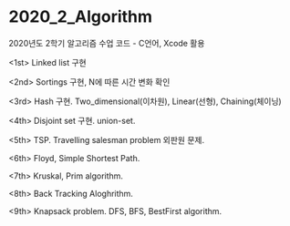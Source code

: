 # 2020_2_Algorithm
2020년도 2학기 알고리즘 수업 코드 - C언어, Xcode 활용

<1st>
Linked list 구현

<2nd>
Sortings 구현, N에 따른 시간 변화 확인

<3rd>
Hash 구현. Two_dimensional(이차원), Linear(선형), Chaining(체이닝)

<4th>
Disjoint set 구현. union-set.

<5th>
TSP. Travelling salesman problem 외판원 문제.

<6th>
Floyd, Simple Shortest Path.

<7th>
Kruskal, Prim algorithm.

<8th>
Back Tracking Aloghrithm.

<9th>
Knapsack problem. DFS, BFS, BestFirst algorithm.
